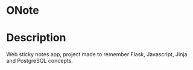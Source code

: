 # ONote

# Description
Web sticky notes app, project made to remember Flask, Javascript, Jinja and PostgreSQL concepts.
